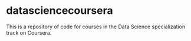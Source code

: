 datasciencecoursera
===================

This is a repository of code for courses in the Data Science specialization track on Coursera.
